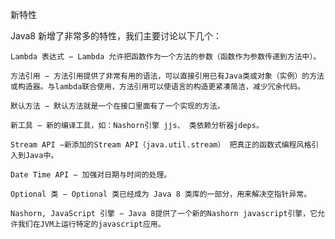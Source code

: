 新特性

Java8 新增了非常多的特性，我们主要讨论以下几个：

    Lambda 表达式 − Lambda 允许把函数作为一个方法的参数（函数作为参数传递到方法中）。

    方法引用 − 方法引用提供了非常有用的语法，可以直接引用已有Java类或对象（实例）的方法或构造器。与lambda联合使用，方法引用可以使语言的构造更紧凑简洁，减少冗余代码。

    默认方法 − 默认方法就是一个在接口里面有了一个实现的方法。

    新工具 − 新的编译工具，如：Nashorn引擎 jjs、 类依赖分析器jdeps。

    Stream API −新添加的Stream API（java.util.stream） 把真正的函数式编程风格引入到Java中。

    Date Time API − 加强对日期与时间的处理。

    Optional 类 − Optional 类已经成为 Java 8 类库的一部分，用来解决空指针异常。

    Nashorn, JavaScript 引擎 − Java 8提供了一个新的Nashorn javascript引擎，它允许我们在JVM上运行特定的javascript应用。
